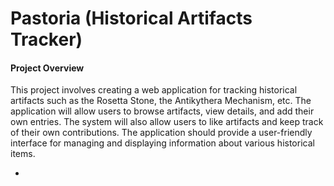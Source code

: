 # Pastoria (Historical Artifacts Tracker)

#### Project Overview
This project involves creating a web application for tracking historical artifacts such as the Rosetta Stone, the Antikythera Mechanism, etc. The application will allow users to browse artifacts, view details, and add their own entries. The system will also allow users to like artifacts and keep track of their own contributions. The application should provide a user-friendly interface for managing and displaying information about various historical items.

- []()
